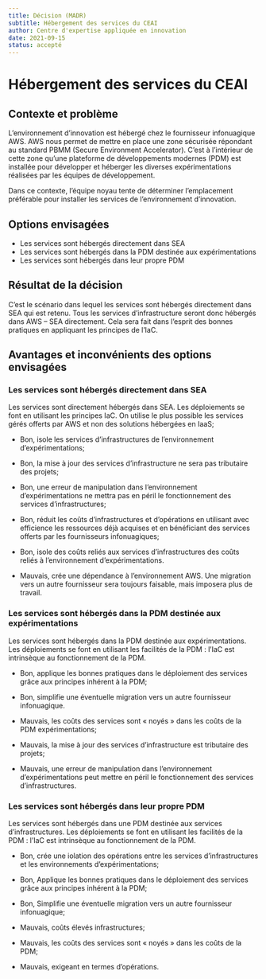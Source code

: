 ```yaml
---
title: Décision (MADR)
subtitle: Hébergement des services du CEAI
author: Centre d'expertise appliquée en innovation
date: 2021-09-15
status: accepté
---
```


# Hébergement des services du CEAI

## Contexte et problème

L’environnement d’innovation est hébergé chez le fournisseur infonuagique AWS. AWS nous permet de mettre en place une zone sécurisée répondant au standard PBMM (Secure Environment Accelerator). C’est à l’intérieur de cette zone qu’une plateforme de développements modernes (PDM) est installée pour développer et héberger les diverses expérimentations réalisées par les équipes de développement.

Dans ce contexte, l’équipe noyau tente de déterminer l’emplacement préférable pour installer les services de l’environnement d’innovation.

## Options envisagées

* Les services sont hébergés directement dans SEA
* Les services sont hébergés dans la PDM destinée aux expérimentations
* Les services sont hébergés dans leur propre PDM

## Résultat de la décision

C’est le scénario dans lequel les services sont hébergés directement dans SEA qui est retenu. Tous les services d’infrastructure seront donc hébergés dans AWS – SEA directement. Cela sera fait dans l’esprit des bonnes pratiques en appliquant les principes de l’IaC.

## Avantages et inconvénients des options envisagées

### Les services sont hébergés directement dans SEA

Les services sont directement hébergés dans SEA. Les déploiements se font en utilisant les principes IaC. On utilise le plus possible les services gérés offerts par AWS et non des solutions hébergées en IaaS;  

* Bon, isole les services d’infrastructures de l’environnement d’expérimentations;
* Bon, la mise à jour des services d’infrastructure ne sera pas tributaire des projets;
* Bon, une erreur de manipulation dans l’environnement d’expérimentations ne mettra pas en péril le fonctionnement des services d’infrastructures;
* Bon, réduit les coûts d’infrastructures et d’opérations en utilisant avec efficience les ressources déjà acquises et en bénéficiant des services offerts par les fournisseurs infonuagiques; 
* Bon, isole des coûts reliés aux services d’infrastructures des coûts reliés à l’environnement d’expérimentations.

* Mauvais, crée une dépendance à l’environnement AWS. Une migration vers un autre fournisseur sera toujours faisable, mais imposera plus de travail. 

### Les services sont hébergés dans la PDM destinée aux expérimentations

Les services sont hébergés dans la PDM destinée aux expérimentations. Les déploiements se font en utilisant les facilités de la PDM : l’IaC est intrinsèque au fonctionnement de la PDM. 

* Bon, applique les bonnes pratiques dans le déploiement des services grâce aux principes inhérent à la PDM;
* Bon, simplifie une éventuelle migration vers un autre fournisseur infonuagique.

* Mauvais, les coûts des services sont « noyés » dans les coûts de la PDM expérimentations;
* Mauvais, la mise à jour des services d’infrastructure est tributaire des projets;
* Mauvais, une erreur de manipulation dans l’environnement d’expérimentations peut mettre en péril le fonctionnement des services d’infrastructures.

### Les services sont hébergés dans leur propre PDM

Les services sont hébergés dans une PDM destinée aux services d’infrastructures. Les déploiements se font en utilisant les facilités de la PDM : l’IaC est intrinsèque au fonctionnement de la PDM. 

* Bon, crée une iolation des opérations entre les services d’infrastructures et les environnements d’expérimentations;
* Bon, Applique les bonnes pratiques dans le déploiement des services grâce aux principes inhérent à la PDM;
* Bon, Simplifie une éventuelle migration vers un autre fournisseur infonuagique;

* Mauvais, coûts élevés infrastructures;
* Mauvais, les coûts des services sont « noyés » dans les coûts de la PDM;
* Mauvais, exigeant en termes d’opérations.

